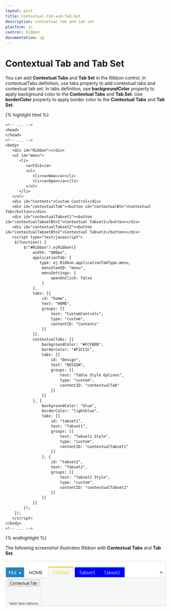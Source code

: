 ```yaml
---
layout: post
title: Contextual-Tab-and-Tab-Set
description: contextual tab and tab set
platform: js
control: Ribbon
documentation: ug
---
```


# Contextual Tab and Tab Set

You can add **Contextual Tabs** and **Tab Set** in the Ribbon control. In contextualTabs definition, use tabs property to add contextual tabs and contextual tab set. In tabs definition, use **backgroundColor** property to apply background color to the **Contextual Tabs** and **Tab Set**. Use **borderColor** property to apply border color to the **Contextual Tabs** and **Tab Set**.

{% highlight html %}

    <!-- ... -->
    <head>
    </head>
    <!-- ... -->
    <body>
       <div id="Ribbon"></div>
       <ul id="menu">
          <li>
             <a>FILE</a>
             <ul>
                <li><a>New</a></li>
                <li><a>Open</a></li>
             </ul>
          </li>
       </ul>
       <div id="Contents">Custom Control</div>
       <div id="contextualTab"><button id="contextualBtn">Contextual Tab</button></div>
       <div id="contextualTabset1"><button id="contextualTabsetBtn1">Contextual Tabset1</button></div>
       <div id="contextualTabset2"><button id="contextualTabsetBtn2">Contextual Tabset2</button></div>
       <script type="text/javascript">
        $(function() {
            $("#Ribbon").ejRibbon({
                width: "800px",
                applicationTab: {
                   type: ej.Ribbon.applicationTabType.menu,
                    menuItemID: "menu",
                    menuSettings: {
                        openOnClick: false
                    }
                },
                tabs: [{
                    id: "home",
                    text: "HOME",
                    groups: [{
                        text: "CustomControls",
                        type: "custom",
                        contentID: "Contents"
                    }]
                }],
                contextualTabs: [{
                    backgroundColor: "#FCFBEB",
                    borderColor: "#F2CC1C",
                    tabs: [{
                        id: "Design",
                        text: "DESIGN",
                        groups: [{
                            text: "Table Style Options",
                            type: "custom",
                            contentID: "contextualTab"
                        }]
                    }]
                }, {
                    backgroundColor: "blue",
                    borderColor: "lightblue",
                    tabs: [{
                        id: "tabset1",
                        text: "Tabset1",
                        groups: [{
                            text: "Tabset1 Style",
                            type: "custom",
                            contentID: "contextualTabset1"
                        }]
                    }, {
                        id: "tabset2",
                        text: "Tabset2",
                        groups: [{
                            text: "Tabset2 Style",
                            type: "custom",
                            contentID: "contextualTabset2"
                        }]
                    }]
                }]        
            });
        });
       </script>
    </body>
    <!-- ... -->

{% endhighlight %}

The following screenshot illustrates Ribbon with **Contextual Tabs** and **Tab Set**.

![](/js/Ribbon/Contextual-Tab-and-Tab-Set_images/Contextual-Tab-and-Tab-Set_img1.png)


